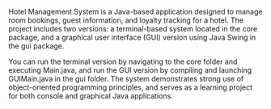 Hotel Management System is a Java-based application designed to manage room bookings, guest information, and loyalty tracking for a hotel. The project includes two versions: a terminal-based system located in the core package, and a graphical user interface (GUI) version using Java Swing in the gui package.

You can run the terminal version by navigating to the core folder and executing Main.java, and run the GUI version by compiling and launching GUIMain.java in the gui folder. The system demonstrates strong use of object-oriented programming principles, and serves as a learning project for both console and graphical Java applications.
